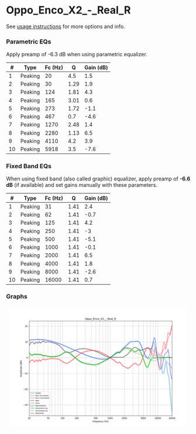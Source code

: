 # Oppo_Enco_X2_-_Real_R
See [usage instructions](https://github.com/jaakkopasanen/AutoEq#usage) for more options and info.

### Parametric EQs
Apply preamp of -6.3 dB when using parametric equalizer.

|   # | Type    |   Fc (Hz) |    Q |   Gain (dB) |
|-----|---------|-----------|------|-------------|
|   1 | Peaking |        20 | 4.5  |         1.5 |
|   2 | Peaking |        30 | 1.29 |         1.9 |
|   3 | Peaking |       124 | 1.81 |         4.3 |
|   4 | Peaking |       165 | 3.01 |         0.6 |
|   5 | Peaking |       273 | 1.72 |        -1.1 |
|   6 | Peaking |       467 | 0.7  |        -4.6 |
|   7 | Peaking |      1270 | 2.48 |         1.4 |
|   8 | Peaking |      2280 | 1.13 |         6.5 |
|   9 | Peaking |      4110 | 4.2  |         3.9 |
|  10 | Peaking |      5918 | 3.5  |        -7.6 |

### Fixed Band EQs
When using fixed band (also called graphic) equalizer, apply preamp of **-6.6 dB** (if available) and set gains manually with these parameters.

|   # | Type    |   Fc (Hz) |    Q |   Gain (dB) |
|-----|---------|-----------|------|-------------|
|   1 | Peaking |        31 | 1.41 |         2.4 |
|   2 | Peaking |        62 | 1.41 |        -0.7 |
|   3 | Peaking |       125 | 1.41 |         4.2 |
|   4 | Peaking |       250 | 1.41 |        -3   |
|   5 | Peaking |       500 | 1.41 |        -5.1 |
|   6 | Peaking |      1000 | 1.41 |        -0.1 |
|   7 | Peaking |      2000 | 1.41 |         6.5 |
|   8 | Peaking |      4000 | 1.41 |         1.8 |
|   9 | Peaking |      8000 | 1.41 |        -2.6 |
|  10 | Peaking |     16000 | 1.41 |         0.7 |

### Graphs
![](./Oppo_Enco_X2_-_Real_R.png)
